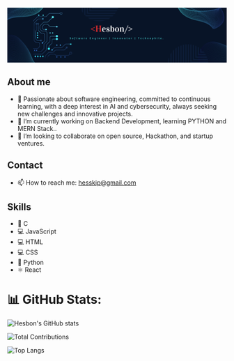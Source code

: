 ![Banner](https://github.com/Heshbon/Heshbon/blob/main/hes.png)

## About me
- 🌱 Passionate about software engineering, committed to continuous learning, with a deep interest in AI and cybersecurity, always seeking new challenges and innovative projects.
- 🔭 I’m currently working on Backend Development, learning PYTHON and MERN Stack..
- 👯 I’m looking to collaborate on open source, Hackathon, and startup ventures.
  
## Contact
- 📫 How to reach me: hesskip@gmail.com
  
## Skills
- 🐪 C
- 💻 JavaScript
- 💻 HTML
- 💻 CSS
- 🐍 Python
- ⚛️ React

# 📊 GitHub Stats:
![Hesbon's GitHub stats](https://github-readme-stats.vercel.app/api?username=Heshbon&show_icons=true&theme=radical)

![Total Contributions](https://github-readme-streak-stats.herokuapp.com/?user=Heshbon&theme=radical)

![Top Langs](https://github-readme-stats.vercel.app/api/top-langs/?username=Heshbon&layout=compact&theme=radical)
